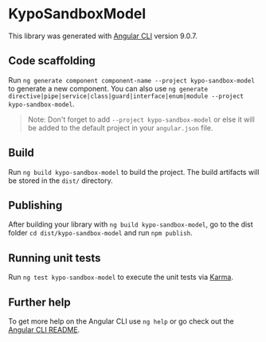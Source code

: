 # KypoSandboxModel

This library was generated with [Angular CLI](https://github.com/angular/angular-cli) version 9.0.7.

## Code scaffolding

Run `ng generate component component-name --project kypo-sandbox-model` to generate a new component. You can also use `ng generate directive|pipe|service|class|guard|interface|enum|module --project kypo-sandbox-model`.
> Note: Don't forget to add `--project kypo-sandbox-model` or else it will be added to the default project in your `angular.json` file. 

## Build

Run `ng build kypo-sandbox-model` to build the project. The build artifacts will be stored in the `dist/` directory.

## Publishing

After building your library with `ng build kypo-sandbox-model`, go to the dist folder `cd dist/kypo-sandbox-model` and run `npm publish`.

## Running unit tests

Run `ng test kypo-sandbox-model` to execute the unit tests via [Karma](https://karma-runner.github.io).

## Further help

To get more help on the Angular CLI use `ng help` or go check out the [Angular CLI README](https://github.com/angular/angular-cli/blob/master/README.md).
